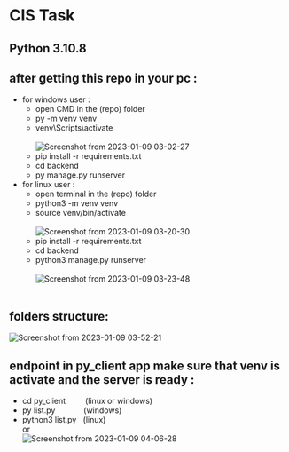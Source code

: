 # CIS Task
## Python 3.10.8
## after getting this repo in your pc :
 - for windows user :
    - open CMD in the (repo) folder
    - py -m venv venv
    - venv\Scripts\activate<br><br>
![Screenshot from 2023-01-09 03-02-27](https://user-images.githubusercontent.com/75578565/211227786-9b6699ac-db89-4b8e-9677-eb83edac4bc6.png)<br>
    - pip install -r requirements.txt
    - cd backend
    - py manage.py runserver   
 - for linux user :
    - open terminal in the (repo) folder
    - python3 -m venv venv
    - source venv/bin/activate <br><br>
![Screenshot from 2023-01-09 03-20-30](https://user-images.githubusercontent.com/75578565/211228495-7b24afa7-dfed-4005-beee-984cce8a5684.png)<br>
    - pip install -r requirements.txt
    - cd backend
    - python3 manage.py runserver<br><br>
![Screenshot from 2023-01-09 03-23-48](https://user-images.githubusercontent.com/75578565/211229438-201d5a6e-b4a6-42c6-ab5d-07d49b843eee.png)
<br><br>
## folders structure:
![Screenshot from 2023-01-09 03-52-21](https://user-images.githubusercontent.com/75578565/211230186-49dadc2d-1ded-45cc-a412-ba92d92bd007.png)
##  endpoint in py_client app make sure that venv is activate and the server is ready :
 - cd py_client &nbsp; &nbsp; &nbsp; &nbsp; (linux or windows)
 - py list.py &nbsp; &nbsp; &nbsp; &nbsp; &nbsp; &nbsp;  (windows)
 - python3 list.py &nbsp; (linux)<br>
 or <br>
 ![Screenshot from 2023-01-09 04-06-28](https://user-images.githubusercontent.com/75578565/211231062-4091a772-1fdb-4392-8446-9a202e00a1e9.png)
